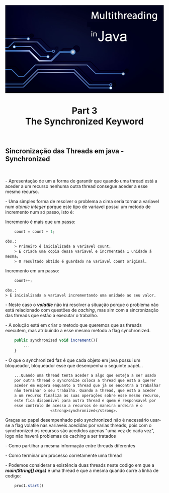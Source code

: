 <img src="../READMEs_sorces/Multithreading-Java.png" alt="Sistemas Distribuidos - Rafael Alves" align="center"/>

<h1 align="center">Part 3<br>The Synchronized Keyword</h1>
<br>
<h2>Sincronização das Threads em java - Synchronized</h2><br>


<p> - Apresentação de um a forma de garantir que quando uma thread está a aceder a um recurso nenhuma outra thread consegue aceder a esse mesmo recurso.</p>

<p> - Uma simples forma de resolver o problema a cima seria tornar a variavel num <em>atomic integer</em> porque este tipo de variavel possui um metodo de incremento num só passo, isto é:<br>

Incremento é mais que um passo:
```javascript
	count = count + 1;
```
	obs.: 
        > Primeiro é inicializada a variavel count;
	    > É criada uma copia dessa variavel e incrmentada 1 unidade á mesma;
	    > O resultado obtido é guardado na variavel count original.


Incremento em um passo:
```javascript
	count++;
```
	obs.: 
    > É inicializada a variavel incrementando uma unidade ao seu valor.




<p>- Neste caso o <strong><em>volatile</em></strong> não irá resolver a situação porque o problema não está relacionado com questões de <em>caching</em>, mas sim com a sincronização das threads que estão a executar o trabalho.</p>

<p>- A solução está em criar o metodo que queremos que as threads executem, mas atribuindo a esse mesmo metodo a flag synchronized.</p>

```javascript
    public synchronized void increment(){
        ...
    }
```

<p>- O que o synchronized faz é que cada objeto em java possui um bloqueador, bloqueador esse que desempenha o seguinte papel...<br>

        ...Quando uma thread tenta aceder a algo que esteja a ser usado 
        por outra thread o syncronize coloca a thread que está a querer 
        aceder em espera enquanto a thread que já se encontra a trabalhar 
        não terminar o seu trabalho. Quando a thread, que está a aceder 
        a um recurso finaliza as suas operações sobre esse mesmo recurso, 
        este fica disponivel para outra thread e quem é responsavel por 
        esse controlo de acesso a recursos de maneira ordeira é o 
                        <strong>synchronized</strong>.

<p>Graças ao papel desempenhado pelo synchronized não é necessário usar-se a flag volatile nas variaveis acedidas por varias threads, pois com o synchronized os recursos são acedidos apenas "uma vez de cada vez", logo não haverá problemas de caching a ser tratados</p>


















<p>- Como partilhar a mesma informação entre threads diferentes<br></p>
<p>- Como terminar um processo corretamente uma thread<br></p>
<p>- Podemos considerar a existência duas threads neste codigo em que a <strong><em>main(String[] args)</em></strong> é uma thread e que a mesma quando corre a linha de codigo: <br></p>

```javascript
    proc1.start()
```
<br>